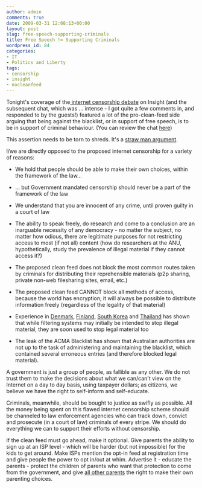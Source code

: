 ```yaml
---
author: admin
comments: true
date: 2009-03-31 12:08:13+00:00
layout: post
slug: free-speech-supporting-criminals
title: Free Speech != Supporting Criminals
wordpress_id: 84
categories:
- IT
- Politics and Liberty
tags:
- censorship
- insight
- nocleanfeed
---
```


Tonight's coverage of the[ internet censorship debate](http://news.sbs.com.au/insight/episode/index/id/59) on Insight (and the subsequent chat, which was ... intense - I got quite a few comments in, and responded to by the guests!) featured a lot of the pro-clean-feed side arguing that being against the blacklist, or in support of free speech, is to be in support of criminal behaviour. (You can review the chat [here](http://news.sbs.com.au/insight/episode/index/id/59))

This assertion needs to be torn to shreds. It's a [straw man argument](http://en.wikipedia.org/wiki/Straw_Man).

I/we are directly opposed to the proposed internet censorship for a variety of reasons:



	
  * We hold that people should be able to make their own choices, within the framework of the law...

	
  * ... but Government mandated censorship should never be a part of the framework of the law

	
  * We understand that you are innocent of any crime, until proven guilty in a court of law

	
  * The ability to speak freely, do research and come to a conclusion are an inarguable necessity of any democracy - no matter the subject, no matter how odious, there are legitimate purposes for not restricting access to most (if not all) content (how do researchers at the ANU, hypothetically, study the prevalence of illegal material if they cannot access it?)

	
  * The proposed clean feed does not block the most common routes taken by criminals for distributing their reprehensible materials (p2p sharing, private non-web filesharing sites, email, etc.)

	
  * The proposed clean feed CANNOT block all methods of access, because the world has encryption; it will always be possible to distribute information freely (regardless of the legality of that material)

	
  * Experience in [Denmark](http://en.wikipedia.org/wiki/Internet_censorship#Denmark), [Finland](http://en.wikipedia.org/wiki/Internet_censorship#Finland), [South Korea](http://en.wikipedia.org/wiki/Internet_censorship#South_Korea) and [Thailand](http://en.wikipedia.org/wiki/Internet_censorship#Thailand) has shown that while filtering systems may initially be intended to stop illegal material, they are soon used to stop legal material too

	
  * The leak of the ACMA Blacklist has shown that Australian authorities are not up to the task of administering and maintaining the blacklist, which contained several erroneous entries (and therefore blocked legal material).


A government is just a group of people, as fallible as any other. We do not trust them to make the decisions about what we can/can't view on the Internet on a day to day basis, using taxpayer dollars; as citizens, we believe we have the right to self-inform and self-educate.

<!-- more -->

Criminals, meanwhile, should be bought to justice as swifly as possible. All the money being spent on this flawed internet censorship scheme should be channeled to law enforcement agencies who can track down, convict and prosecute (in a court of law) criminals of every stripe. We should do everything we can to support their efforts without censorship.

If the clean feed must go ahead, make it optional. Give parents the ability to sign up at an ISP level - which will be harder (but not impossible) for the kids to get around. Make ISPs mention the opt-in feed at registration time and give people the power to opt in/out at whim. Advertise it - educate the parents - protect the children of parents who want that protection to come from the government, and give [all other parents](http://www.acidlabs.org/2008/10/30/the-great-firewall-of-canberra/) the right to make their own parenting choices.
